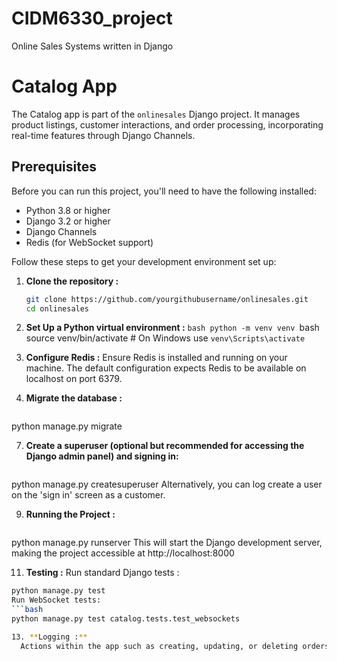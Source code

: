 # CIDM6330_project
Online Sales Systems written in Django

# Catalog App
The Catalog app is part of the `onlinesales` Django project. It manages product listings, customer interactions, and order processing, incorporating real-time features through Django Channels.

## Prerequisites
Before you can run this project, you'll need to have the following installed:
- Python 3.8 or higher
- Django 3.2 or higher
- Django Channels
- Redis (for WebSocket support)

Follow these steps to get your development environment set up:

1. **Clone the repository :**
   ```bash
   git clone https://github.com/yourgithubusername/onlinesales.git
   cd onlinesales

2. **Set Up a Python virtual environment :**
   ```bash python -m venv venv ```bash 
  source venv/bin/activate  # On Windows use `venv\Scripts\activate`

4. **Configure Redis :**
  Ensure Redis is installed and running on your machine. The default configuration expects Redis to be available on localhost on port 6379.

5. **Migrate the database :**
   ```bash
  python manage.py migrate

7. **Create a superuser (optional but recommended for accessing the Django admin panel) and signing in:**
   ```bash
  python manage.py createsuperuser
Alternatively, you can log create a user on the 'sign in' screen as a customer.

9. **Running the Project :**
   ```bash
  python manage.py runserver
This will start the Django development server, making the project accessible at http://localhost:8000

11. **Testing :**
  Run standard Django tests :
```bash
python manage.py test
Run WebSocket tests:
```bash
python manage.py test catalog.tests.test_websockets

13. **Logging :**
  Actions within the app such as creating, updating, or deleting orders log to CSV files within the catalog/logs directory.
